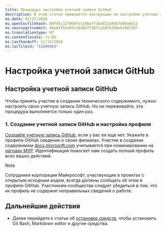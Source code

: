 ```yaml
---
title: Процедура настройки учетной записи GitHub
description: В этой статье приводятся инструкции по настройке учетных записей GitHub, которые требуются для участия в создании содержимого на сайте docs.microsoft.com.
ms.date: 02/27/2018
ms.openlocfilehash: 89f45c32f969fe1186eff3b442cb995fd08a8d11
ms.sourcegitcommit: 44eb4f5ee65c1848d7f36fca107b296eb7687397
ms.translationtype: HT
ms.contentlocale: ru-RU
ms.lasthandoff: 11/13/2018
ms.locfileid: "51609483"
---
```

# <a name="github-account-setup"></a>Настройка учетной записи GitHub

## <a name="set-up-your-github-account"></a>Настройка учетной записи GitHub

Чтобы принять участие в создании технического содержимого, нужно настроить свою учетную запись GitHub. Но не переживайте, эта процедура выполняется только один раз.

### <a name="1-create-a-github-account-and-set-up-your-profile"></a>1. Создание учетной записи GitHub и настройка профиля

[Создайте учетную запись GitHub](https://github.com/join), если у вас ее еще нет. Укажите в профиле GitHub сведения о своих филиалах. Участие в создании содержимом [docs.microsoft.com](https://docs.microsoft.com) учитывается при номинировании на [награду MVP](https://mvp.microsoft.com). Идентификация помогает нам создать полный профиль всех ваших действий.

>[!NOTE]
> Сотрудники корпорации Майкрософт, участвующие в проектах с открытым исходным кодом, всегда должны сообщать об этом в профиле GitHub. Участникам сообщества следует убедиться в том, что их профиль не содержит неправильных сведений о работе.

## <a name="next-step"></a>Дальнейшие действия

* Далее перейдите к статье об [установке средств](get-started-setup-tools.md), чтобы установить Git Bash, Markdown editor и другие средства.
